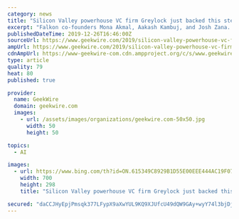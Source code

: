 ```yaml
---
category: news
title: "Silicon Valley powerhouse VC firm Greylock just backed this stealthy Seattle AI startup"
excerpt: "Falkon co-founders Mona Akmal, Aakash Kambuj, and Josh Zana. (Falkon AI Photo) A stealthy Seattle startup has raised seed funding from Silicon Valley venture capital firm Greylock and Bellevue, Wash.-based Trilogy. Falkon AI has “discovered a revolutionary way to combine machine learning and human intuition to empower professionals to define ..."
publishedDateTime: 2019-12-26T16:46:00Z
sourceUrl: https://www.geekwire.com/2019/silicon-valley-powerhouse-vc-firm-greylock-just-backed-stealthy-seattle-ai-startup/
ampUrl: https://www.geekwire.com/2019/silicon-valley-powerhouse-vc-firm-greylock-just-backed-stealthy-seattle-ai-startup/amp/
cdnAmpUrl: https://www-geekwire-com.cdn.ampproject.org/c/s/www.geekwire.com/2019/silicon-valley-powerhouse-vc-firm-greylock-just-backed-stealthy-seattle-ai-startup/amp/
type: article
quality: 79
heat: 80
published: true

provider:
  name: GeekWire
  domain: geekwire.com
  images:
    - url: /assets/images/organizations/geekwire.com-50x50.jpg
      width: 50
      height: 50

topics:
  - AI

images:
  - url: https://www.bing.com/th?id=ON.615349C8929B1D55E00EEE444AC19F07
    width: 700
    height: 298
    title: "Silicon Valley powerhouse VC firm Greylock just backed this stealthy Seattle AI startup"

secured: "daCCJHyEpjPmsqk377LFypX9aXwYUL9KQ9XJUfcU49dQW9GAy+wyY74l3bjDj6uPUTL94Tix2HV7MeiQX/nN3Eu/cPtHBRKNjkMwQLQsiB2lw1FL0cBHW2e+af9k+3G/07OVwjLz4Ms1qI4G/+g5nSmCJsqieO8SmIH974HcbL4+yV+U6fx0tYXQ0JXBo/4m7h5sbQ9WWn5G2BPnLg+fF12ITErG7df+m4kd8AUACmRO+qKQmoGY5y8kVbZCeotXK/kmYX3GlX4zVHSJv/01vA==;75B46VDqdi8uS+HIG5V8dA=="
---
```


